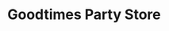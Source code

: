 ---
title: "Goodtimes Party Store"
url: /saint-clair-shores/goodtimes-party-store/
shop: Lebensmittel
---